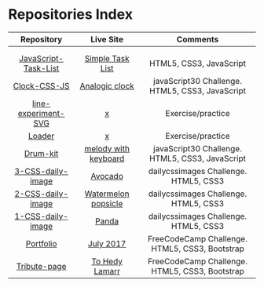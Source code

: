 # Repositories Index

|Repository| Live Site |Comments|
|:---:|:---:|:---:|
|[]()|[]()| |
|[]()|[]()| |
|[JavaScript-Task-List](https://github.com/elena-in-code/JavaScript-Task-List)|[Simple Task List](https://elena-in-code.github.io/JavaScript-Task-List/)|HTML5, CSS3, JavaScript |
|[Clock-CSS-JS](https://github.com/elena-in-code/Clock-CSS-JS)|[Analogic clock](https://elena-in-code.github.io/Clock-CSS-JS/)| javaScript30 Challenge. HTML5, CSS3, JavaScript|
|[line-experiment-SVG](https://github.com/elena-in-code/line-experiment-SVG)|[x]()| Exercise/practice|
|[Loader](https://github.com/elena-in-code/Loader)|[x]()|Exercise/practice |
|[Drum-kit](https://github.com/elena-in-code/Drum-kit)|[melody with keyboard](https://elena-in-code.github.io/Drum-kit/)|javaScript30 Challenge. HTML5, CSS3, JavaScript|
|[3-CSS-daily-image](https://github.com/elena-in-code/3-CSS-daily-image)|[Avocado](https://elena-in-code.github.io/3-CSS-daily-image/)|dailycssimages Challenge. HTML5, CSS3|
|[2-CSS-daily-image](https://github.com/elena-in-code/2-CSS-daily-image)|[Watermelon popsicle](https://elena-in-code.github.io/2-CSS-daily-image/)|dailycssimages Challenge. HTML5, CSS3|
|[1-CSS-daily-image](https://github.com/elena-in-code/1-CSS-daily-image)|[Panda](https://elena-in-code.github.io/1-CSS-daily-image/)|dailycssimages Challenge. HTML5, CSS3|
|[Portfolio](https://github.com/elena-in-code/Portfolio)|[July 2017](https://elena-in-code.github.io/Portfolio/)| FreeCodeCamp Challenge. HTML5, CSS3, Bootstrap|
|[Tribute-page](https://github.com/elena-in-code/Tribute-page)|[To Hedy Lamarr](https://elena-in-code.github.io/Tribute-page/)| FreeCodeCamp Challenge. HTML5, CSS3, Bootstrap |
